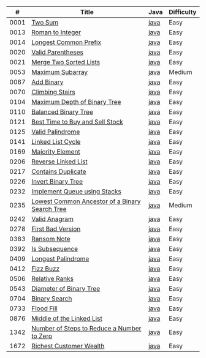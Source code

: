 |#   |Title                                                                                                                          |Java                                                                       |Difficulty|
|----|-------------------------------------------------------------------------------------------------------------------------------|---------------------------------------------------------------------------|----------|
|0001|[Two Sum](https://leetcode.com/problems/two-sum/)                                                                              |[java](./src/0001-Two-Sum/0001.java)                                       |Easy      |
|0013|[Roman to Integer](https://leetcode.com/problems/roman-to-integer/)                                                            |[java](./src/0013-Roman-to-Integer/0013.java)                              |Easy      |
|0014|[Longest Common Prefix](https://leetcode.com/problems/longest-common-prefix/)                                                  |[java](./src/0014-Longest-Common-Prefix/0014.java)                         |Easy      |
|0020|[Valid Parentheses](https://leetcode.com/problems/valid-parentheses/)                                                          |[java](./src/0020-Valid-Parentheses/0020.java)                             |Easy      |
|0021|[Merge Two Sorted Lists](https://leetcode.com/problems/merge-two-sorted-lists/)                                                |[java](./src/0021-Merge-Two-Sorted-Lists/0021.java)                        |Easy      |
|0053|[Maximum Subarray](https://leetcode.com/problems/maximum-subarray/)                                                            |[java](./src/0053-Maximum-Subarray/0053.java)                              |Medium    |
|0067|[Add Binary](https://leetcode.com/problems/add-binary/)                                                                        |[java](./src/0067-Add-Binary/0067.java)                                    |Easy      |
|0070|[Climbing Stairs](https://leetcode.com/problems/climbing-stairs/)                                                              |[java](./src/0070-Climbing-Stairs/0070.java)                               |Easy      |
|0104|[Maximum Depth of Binary Tree](https://leetcode.com/problems/maximum-depth-of-binary-tree/)                                    |[java](./src/0104-Maximum-Depth-of-Binary-Tree/0104.java)                  |Easy      |
|0110|[Balanced Binary Tree](https://leetcode.com/problems/balanced-binary-tree/)                                                    |[java](./src/0110-Balanced-Binary-Tree/0110.java)                          |Easy      |
|0121|[Best Time to Buy and Sell Stock](https://leetcode.com/problems/best-time-to-buy-and-sell-stock/)                              |[java](./src/0121-Best-Time-to-Buy-and-Sell-Stock)                         |Easy      |
|0125|[Valid Palindrome](https://leetcode.com/problems/valid-palindrome/)                                                            |[java](./src/0125-Valid-Palindrome/0125.java)                              |Easy      |
|0141|[Linked List Cycle](https://leetcode.com/problems/linked-list-cycle/)                                                          |[java](./src/0141-Linked-List-Cycle/0141.java)                             |Easy      |
|0169|[Majority Element](https://leetcode.com/problems/majority-element/)                                                            |[java](./src/0169-Majority-Element/0169.java)                              |Easy      |
|0206|[Reverse Linked List](https://leetcode.com/problems/reverse-linked-list/)                                                      |[java](./src/0206-Reverse-Linked-List/0206.java)                           |Easy      |
|0217|[Contains Duplicate](https://leetcode.com/problems/contains-duplicate/)                                                        |[java](./src/0217-Contains-Duplicate/0217.java)                            |Easy      |
|0226|[Invert Binary Tree](https://leetcode.com/problems/invert-binary-tree/)                                                        |[java](./src/0226-Invert-Binary-Tree/0226.java)                            |Easy      |
|0232|[Implement Queue using Stacks](https://leetcode.com/problems/implement-queue-using-stacks/description/)                        |[java](./src/0232-Implement-Queue-using-Stacks/0232.java)                  |Easy      |
|0235|[Lowest Common Ancestor of a Binary Search Tree](https://leetcode.com/problems/lowest-common-ancestor-of-a-binary-search-tree/)|[java](./src/0235-Lowest-Common-Ancestor-of-a-Binary-Search-Tree/0235.java)|Medium    |
|0242|[Valid Anagram](https://leetcode.com/problems/valid-anagram/)                                                                  |[java](./src/0242-Valid-Anagram/0242.java)                                 |Easy      |
|0278|[First Bad Version](https://leetcode.com/problems/first-bad-version/)                                                          |[java](./src/0278-First-Bad-Version/0278.java)                             |Easy      |
|0383|[Ransom Note](https://leetcode.com/problems/two-sum/)                                                                          |[java](./src/0383-Ransom-Note/0383.java)                                   |Easy      |
|0392|[Is Subsequence](https://leetcode.com/problems/is-subsequence/)                                                                |[java](./src/0392-Is-Subsequence/0392.java)                                |Easy      |
|0409|[Longest Palindrome](https://leetcode.com/problems/longest-palindrome/)                                                        |[java](./src/0409-Longest-Palindrome/0409.java)                            |Easy      |
|0412|[Fizz Buzz](https://leetcode.com/problems/fizz-buzz/)                                                                          |[java](./src/0412-Fizz-Buzz/0412.java)                                     |Easy      |
|0506|[Relative Ranks](https://leetcode.com/problems/relative-ranks/)                                                                |[java](./src/0506-Relative-Ranks/0506.java)                                |Easy      |
|0543|[Diameter of Binary Tree](https://leetcode.com/problems/diameter-of-binary-tree/)                                              |[java](./src/0543-Diameter-of-Binary-Tree/0543.java)                       |Easy      |
|0704|[Binary Search](https://leetcode.com/problems/binary-search/)                                                                  |[java](./src/0704-Binary-Search/0704.java)                                 |Easy      |
|0733|[Flood Fill](https://leetcode.com/problems/flood-fill/)                                                                        |[java](./src/0733-Flood-Fill/0733.java)                                    |Easy      |
|0876|[Middle of the Linked List](https://leetcode.com/problems/middle-of-the-linked-list/)                                          |[java](./src/0876-Middle-of-the-Linked-List/0876.java)                     |Easy      |
|1342|[Number of Steps to Reduce a Number to Zero](https://leetcode.com/problems/number-of-steps-to-reduce-a-number-to-zero/)        |[java](./src/1342-Number-of-Steps-to-Reduce-a-Number-to-Zero/1342.java)    |Easy      |
|1672|[Richest Customer Wealth](https://leetcode.com/problems/richest-customer-wealth/)                                              |[java](./src/1672-Richest-Customer-Wealth/1672.java)                       |Easy      |
